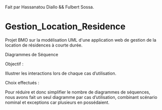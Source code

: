Fait par Hassanatou Diallo && Fulbert Sossa.

# Gestion_Location_Residence
Projet BMO sur la modélisation UML d'une application web de gestion de la location de résidences à courte durée.

Diagrammes de Séquence

 Objectif :

Illustrer les interactions lors de chaque cas d’utilisation.

 Choix effectués :

Pour réduire et donc simplifier le nombre de diagrammes de séquences, nous avons fait un seul diagramme par cas d’utilisation, combinant scénario nominal et exceptions car plusieurs en possédaient.